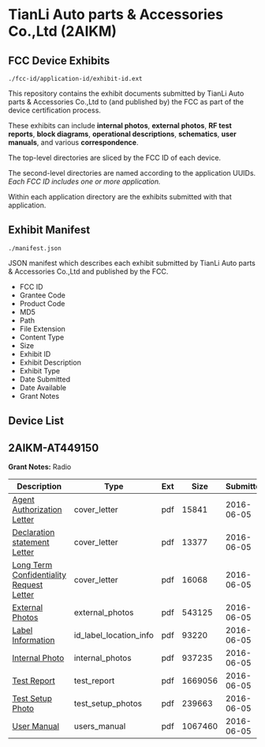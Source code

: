 # TianLi Auto parts & Accessories Co.,Ltd (2AIKM)
## FCC Device Exhibits

```
./fcc-id/application-id/exhibit-id.ext
```

This repository contains the exhibit documents submitted by TianLi Auto parts & Accessories Co.,Ltd to (and published by) the FCC as part of the device certification process.

These exhibits can include **internal photos**, **external photos**, **RF test reports**, **block diagrams**, **operational descriptions**, **schematics**, **user manuals**, and various **correspondence**.

The top-level directories are sliced by the FCC ID of each device.

The second-level directories are named according to the application UUIDs. *Each FCC ID includes one or more application.*

Within each application directory are the exhibits submitted with that application. 

## Exhibit Manifest

```
./manifest.json
```

JSON manifest which describes each exhibit submitted by TianLi Auto parts & Accessories Co.,Ltd and published by the FCC.

- FCC ID
- Grantee Code
- Product Code
- MD5
- Path
- File Extension
- Content Type
- Size
- Exhibit ID
- Exhibit Description
- Exhibit Type
- Date Submitted
- Date Available
- Grant Notes

## Device List
## 2AIKM-AT449150
**Grant Notes:** Radio

| Description | Type | Ext | Size | Submitted | Available |
| ----------- | ---- | --- | ---- | --------- | --------- |
| [Agent Authorization Letter](2AIKM-AT449150/bf2f8971ffe8868f016ade3955bbece3/3017807.pdf) | cover_letter | pdf | 15841 | 2016-06-05 | 2016-06-05 |
| [Declaration statement Letter](2AIKM-AT449150/bf2f8971ffe8868f016ade3955bbece3/3017815.pdf) | cover_letter | pdf | 13377 | 2016-06-05 | 2016-06-05 |
| [Long Term Confidentiality Request Letter](2AIKM-AT449150/bf2f8971ffe8868f016ade3955bbece3/3017817.pdf) | cover_letter | pdf | 16068 | 2016-06-05 | 2016-06-05 |
| [External Photos](2AIKM-AT449150/bf2f8971ffe8868f016ade3955bbece3/3017808.pdf) | external_photos | pdf | 543125 | 2016-06-05 | 2016-06-05 |
| [Label Information](2AIKM-AT449150/bf2f8971ffe8868f016ade3955bbece3/3017816.pdf) | id_label_location_info | pdf | 93220 | 2016-06-05 | 2016-06-05 |
| [Internal Photo](2AIKM-AT449150/bf2f8971ffe8868f016ade3955bbece3/3017810.pdf) | internal_photos | pdf | 937235 | 2016-06-05 | 2016-06-05 |
| [Test Report](2AIKM-AT449150/bf2f8971ffe8868f016ade3955bbece3/3017809.pdf) | test_report | pdf | 1669056 | 2016-06-05 | 2016-06-05 |
| [Test Setup Photo](2AIKM-AT449150/bf2f8971ffe8868f016ade3955bbece3/3017813.pdf) | test_setup_photos | pdf | 239663 | 2016-06-05 | 2016-06-05 |
| [User Manual](2AIKM-AT449150/bf2f8971ffe8868f016ade3955bbece3/3017819.pdf) | users_manual | pdf | 1067460 | 2016-06-05 | 2016-06-05 |
